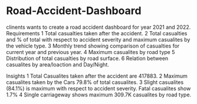 # Road-Accident-Dashboard
clinents wants to create a road accident dashboard for year 2021 and 2022.
Requirements
1 Total casualties taken after the accident.
2 Total casualties and % of total with respect to accident severity and maximum casualites by the vehicle type.
3 Monthly trend showing comparison of casualties for current year and previous year.
4 Maximum casualites by road type
5 Distribution of total casualties by road surface.
6 Relation between casualites by area/loaction and Day/Night.

Insights
1 Total Casualites taken after the accident are 417883.
2 Maximum casualites taken by the Cars 79.8% of total casualites.
3 Slight casualites (84.1%) is maximum with respect to accident severity. Fatal casualites show 1.7% 
4 Single carriageway shows maximum 309.7K casualites by road type.
